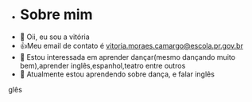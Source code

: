 - # Sobre mim
- 👋 Oii, eu sou a vitória
- :+1:Meu email de contato é vitoria.moraes.camargo@escola.pr.gov.br
- 👀 Estou interessada em aprender dançar(mesmo dançando muito bem),aprender inglês,espanhol,teatro entre outros
- 🌱 Atualmente estou aprendendo sobre dança, e falar inglês


glês
